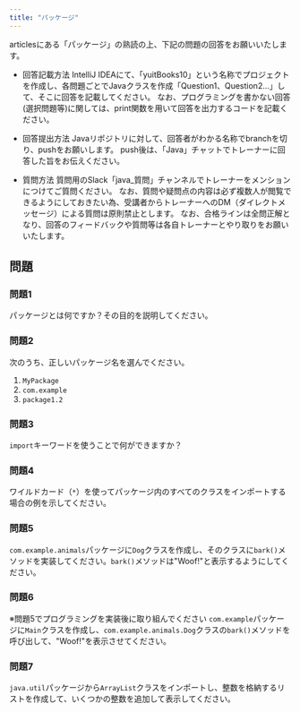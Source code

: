 ```yaml
---
title: "パッケージ"
---
```


articlesにある「パッケージ」の熟読の上、下記の問題の回答をお願いいたします。

* 回答記載方法
IntelliJ IDEAにて、「yuitBooks10」という名称でプロジェクトを作成し、各問題ごとでJavaクラスを作成「Question1、Question2...」して、そこに回答を記載してください。
なお、プログラミングを書かない回答(選択問題等)に関しては、print関数を用いて回答を出力するコードを記載ください。

* 回答提出方法
Javaリポジトリに対して、回答者がわかる名称でbranchを切り、pushをお願いします。
push後は、「Java」チャットでトレーナーに回答した旨をお伝えください。

* 質問方法
質問用のSlack「java_質問」チャンネルでトレーナーをメンションにつけてご質問ください。
なお、質問や疑問点の内容は必ず複数人が閲覧できるようにしておきたい為、受講者からトレーナーへのDM（ダイレクトメッセージ）による質問は原則禁止とします。
なお、合格ラインは全問正解となり、回答のフィードバックや質問等は各自トレーナーとやり取りをお願いいたします。

## 問題

### 問題1
パッケージとは何ですか？その目的を説明してください。

### 問題2
次のうち、正しいパッケージ名を選んでください。
1. `MyPackage`
2. `com.example`
3. `package1.2`

### 問題3
`import`キーワードを使うことで何ができますか？

### 問題4
ワイルドカード（`*`）を使ってパッケージ内のすべてのクラスをインポートする場合の例を示してください。

### 問題5
`com.example.animals`パッケージに`Dog`クラスを作成し、そのクラスに`bark()`メソッドを実装してください。`bark()`メソッドは"Woof!"と表示するようにしてください。

### 問題6
※問題5でプログラミングを実装後に取り組んでください
`com.example`パッケージに`Main`クラスを作成し、`com.example.animals.Dog`クラスの`bark()`メソッドを呼び出して、"Woof!"を表示させてください。

### 問題7
`java.util`パッケージから`ArrayList`クラスをインポートし、整数を格納するリストを作成して、いくつかの整数を追加して表示してください。


